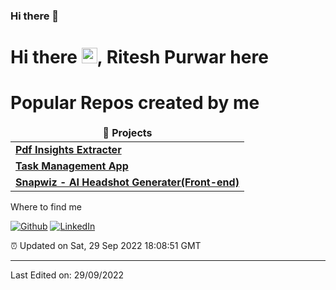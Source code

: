 ### Hi there 👋

<!--
**Rishy-2021/Rishy-2021** is a ✨ _special_ ✨ repository because its `README.md` (this file) appears on your GitHub profile.

Here are some ideas to get you started:

- 🔭 I’m currently working on ...something
- 🌱 I’m currently learning ...
- 👯 I’m looking to collaborate on ...
- 🤔 I’m looking for help with ...
- 💬 Ask me about ...
- 📫 How to reach me: ...
- 😄 Pronouns: ...
- ⚡ Fun fact: ...
-->

<h1>Hi there <img src="https://media.giphy.com/media/hvRJCLFzcasrR4ia7z/giphy.gif" width="25px">,  Ritesh Purwar here</h1>
<p>



</p>

<h1>Popular Repos created by me</h1>
<table>
  <thead align="center">
    <tr >
      <td><b>🎁 Projects</b></td>
<!--       <td><b>⭐ Stars</b></td>
      <td><b>📚 Forks</b></td> -->
    </tr>
    
  </thead>
  <tbody>
    <tr>
	 <td><a href="https://pdf-insight-extracter.vercel.app"><b>Pdf Insights Extracter</b></a></td>
    </tr>
	  
<tr>
  <td><a href="https://cre-work.vercel.app"><b>Task Management App</b></a></td>	  
</tr>
	  <tr>
  <td><a href="https://snapwiz.vercel.app"><b>Snapwiz - AI Headshot Generater(Front-end)</b></a></td>	  
</tr>
	
	  
		 
  </tbody>
</table>





<h11>Where to find me</h1>
<p><a href="https://github.com/Rishy-2021" target="_blank"><img alt="Github" src="https://img.shields.io/badge/GitHub-%2312100E.svg?&style=for-the-badge&logo=Github&logoColor=white" /></a> <a href="https://www.linkedin.com/in/ritesh-purwar/" target="_blank"><img alt="LinkedIn" src="https://img.shields.io/badge/linkedin-%230077B5.svg?&style=for-the-badge&logo=linkedin&logoColor=white" /></a> 
</p>


<p>⏰ Updated on Sat, 29 Sep 2022 18:08:51 GMT</p>

-----


Last Edited on: 29/09/2022
